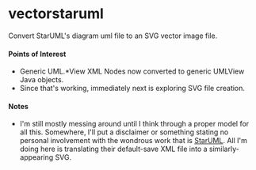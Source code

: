vectorstaruml
=============

Convert StarUML's diagram uml file to an SVG vector image file.

#### Points of Interest
* Generic UML.*View XML Nodes now converted to generic UMLView Java objects.
* Since that's working, immediately next is exploring SVG file creation.

#### Notes
* I'm still mostly messing around until I think through a proper model for all this.  Somewhere, I'll put a disclaimer or something stating no personal involvement with the wondrous work that is [StarUML](http://sourceforge.net/projects/staruml/).  All I'm doing here is translating their default-save XML file into a similarly-appearing SVG.
